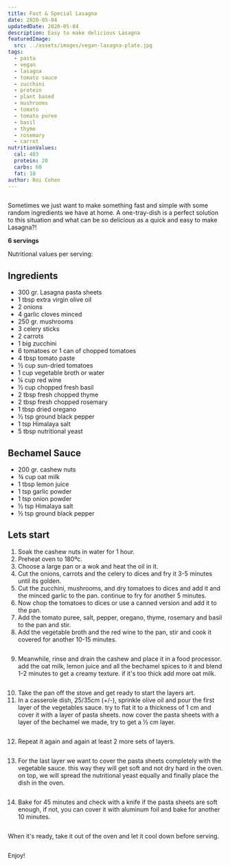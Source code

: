 ```yaml
---
title: Fast & Special Lasagna
date: 2020-05-04
updatedDate: 2020-05-04
description: Easy to make delicious Lasagna
featuredImage:
  src: ../assets/images/vegan-lasagna-plate.jpg
tags:
  - pasta
  - vegan
  - lasagna
  - tomato sauce
  - zucchini
  - protein
  - plant based
  - mushrooms
  - tomato
  - tomato puree
  - basil
  - thyme
  - rosemary
  - carrot
nutritionValues:
  cal: 483
  protein: 20
  carbs: 60
  fat: 18
author: Roi Cohen
---
```


<Image filename="vegan-lasagna"/>

Sometimes we just want to make something fast and simple with some random ingredients we have at home.
A one-tray-dish is a perfect solution to this situation and what can be so delicious as a quick and easy to make Lasagna?!

**6 servings**

Nutritional values per serving:
<NutritionValues fileName="fast-and-special-lasagna"/>

## Ingredients

- 300 gr. Lasagna pasta sheets
- 1 tbsp extra virgin olive oil
- 2 onions
- 4 garlic cloves minced
- 250 gr. mushrooms
- 3 celery sticks
- 2 carrots
- 1 big zucchini
- 6 tomatoes or 1 can of chopped tomatoes
- 4 tbsp tomato paste
- ½ cup sun-dried tomatoes
- 1 cup vegetable broth or water
- ¼ cup red wine
- ½ cup chopped fresh basil
- 2 tbsp fresh chopped thyme
- 2 tbsp fresh chopped rosemary
- 1 tbsp dried oregano
- ½ tsp ground black pepper
- 1 tsp Himalaya salt
- 5 tbsp nutritional yeast

## Bechamel Sauce

- 200 gr. cashew nuts
- ¾ cup oat milk
- 1 tbsp lemon juice
- 1 tsp garlic powder
- 1 tsp onion powder
- ½ tsp Himalaya salt
- ½ tsp ground black pepper

## Lets start 

1. Soak the cashew nuts in water for 1 hour.
2. Preheat oven to 180ºc.
3. Choose a large pan or a wok and heat the oil in it.
4. Cut the onions, carrots and the celery to dices and fry it 3-5 minutes until its golden.
5. Cut the zucchini, mushrooms, and dry tomatoes to dices and add it and the minced garlic to the pan. continue to fry for another 5 minutes.
6. Now chop the tomatoes to dices or use a canned version and add it to the pan.
7. Add the tomato puree, salt, pepper, oregano, thyme, rosemary and basil to the pan and stir.
8. Add the vegetable broth and the red wine to the pan, stir and cook it covered for another 10-15 minutes.

<Image filename="vegetables-pan"/>

9. Meanwhile, rinse and drain the cashew and place it in a food processor.
add the oat milk, lemon juice and all the bechamel spices to it and blend 1-2 minutes to get a creamy texture.
if it's too thick add more oat milk.

<Image filename="cashew-bechamel"/>

10. Take the pan off the stove and get ready to start the layers art.
11. In a casserole dish, 25/35cm (+/-), sprinkle olive oil and pour the first layer of the vegetables sauce.
try to flat it to a thickness of 1 cm and cover it with a layer of pasta sheets.
now cover the pasta sheets with a layer of the bechamel we made, try to get a ½ cm layer.

<Image filename="first-three-layers"/>

12. Repeat it again and again at least 2 more sets of layers.

<Image filename="second-layer"/>

13. For the last layer we want to cover the pasta sheets completely with the vegetable sauce. this way they will get soft and not dry hard in the oven.
on top, we will spread the nutritional yeast equally and finally place the dish in the oven.

<Image filename="top-layer-nutritional-yeast"/>

14. Bake for 45 minutes and check with a knife if the pasta sheets are soft enough, if not, you can cover it with aluminum foil and bake for another 10 minutes.


<Image filename="ready-lasagna"/>

When it's ready, take it out of the oven and let it cool down before serving.

<Image filename="lasagna-serving"/>

Enjoy!
